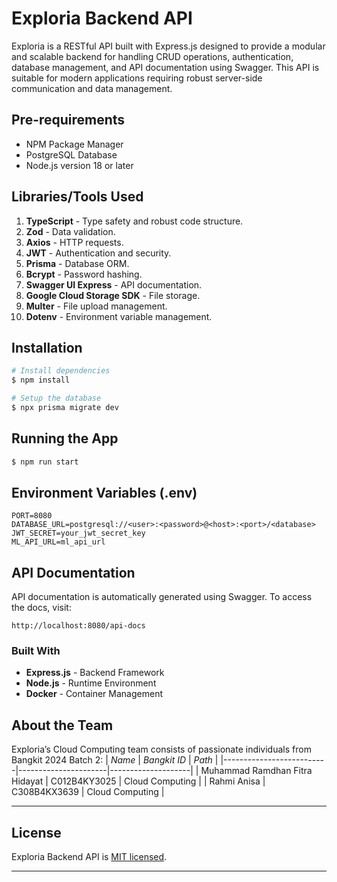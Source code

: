 # Exploria Backend API

Exploria is a RESTful API built with Express.js designed to provide a modular and scalable backend for handling CRUD operations, authentication, database management, and API documentation using Swagger. This API is suitable for modern applications requiring robust server-side communication and data management.

## Pre-requirements
- NPM Package Manager
- PostgreSQL Database
- Node.js version 18 or later

## Libraries/Tools Used

1. **TypeScript** - Type safety and robust code structure.
2. **Zod** - Data validation.
3. **Axios** - HTTP requests.
4. **JWT** - Authentication and security.
5. **Prisma** - Database ORM.
6. **Bcrypt** - Password hashing.
7. **Swagger UI Express** - API documentation.
8. **Google Cloud Storage SDK** - File storage.
9. **Multer** - File upload management.
10. **Dotenv** - Environment variable management.


## Installation

```bash
# Install dependencies
$ npm install

# Setup the database
$ npx prisma migrate dev
```


## Running the App

```bash
$ npm run start
```

## Environment Variables (.env)

```env
PORT=8080
DATABASE_URL=postgresql://<user>:<password>@<host>:<port>/<database>
JWT_SECRET=your_jwt_secret_key
ML_API_URL=ml_api_url
```

## API Documentation
API documentation is automatically generated using Swagger. To access the docs, visit:

```
http://localhost:8080/api-docs
```

### Built With
- **Express.js** - Backend Framework
- **Node.js** - Runtime Environment
- **Docker** - Container Management

## About the Team

Exploria’s Cloud Computing team consists of passionate individuals from Bangkit 2024 Batch 2:
| *Name*                | *Bangkit ID*       | *Path*           |
|--------------------------|----------------------|--------------------|
| Muhammad Ramdhan Fitra Hidayat | C012B4KY3025       | Cloud Computing   |
| Rahmi Anisa        | C308B4KX3639      | Cloud Computing   |

---

## License
Exploria Backend API is [MIT licensed](LICENSE).

---
